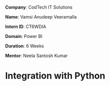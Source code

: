 **Company**: CodTech IT Solutions

**Name**: Vamsi Anudeep Veeramalla

**Intern ID**: CT6WDIA

**Domain**: Power BI

**Duration**: 6 Weeks

**Mentor**: Neela Santosh Kumar

# Integration with Python
